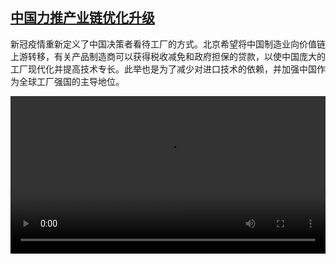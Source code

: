 <!--1632408425000-->
[中国力推产业链优化升级](https://www.dw.com/zh/%E4%B8%AD%E5%9B%BD%E5%8A%9B%E6%8E%A8%E4%BA%A7%E4%B8%9A%E9%93%BE%E4%BC%98%E5%8C%96%E5%8D%87%E7%BA%A7/a-59258633)
------

<p>新冠疫情重新定义了中国决策者看待工厂的方式。北京希望将中国制造业向价值链上游转移，有关产品制造商可以获得税收减免和政府担保的贷款，以使中国庞大的工厂现代化并提高技术专长。此举也是为了减少对进口技术的依赖，并加强中国作为全球工厂强国的主导地位。</small></p><video src="https://tvdownloaddw-a.akamaihd.net/dwtv_video/flv/vdt_zh/2021/bchi210922_001_a98bechina0922_sd_avc.mp4" controls style="width:100%"></video>
